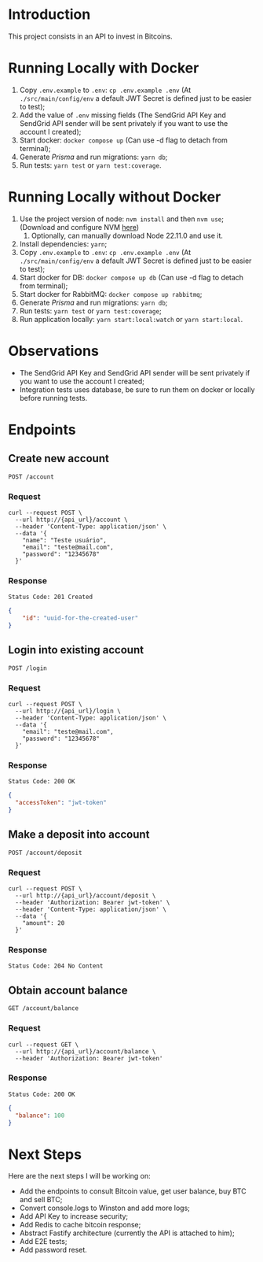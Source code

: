 # Introduction
This project consists in an API to invest in Bitcoins.

# Running Locally with Docker
1. Copy `.env.example` to `.env`: `cp .env.example .env` (At `./src/main/config/env` a default JWT Secret is defined just to be easier to test);
2. Add the value of `.env` missing fields (The SendGrid API Key and SendGrid API sender will be sent privately if you want to use the account I created);
3. Start docker: `docker compose up` (Can use -d flag to detach from terminal);
4. Generate *Prisma* and run migrations: `yarn db`;
5. Run tests: `yarn test` or `yarn test:coverage`.

# Running Locally without Docker
1. Use the project version of node: `nvm install` and then `nvm use`; (Download and configure NVM [here](https://github.com/nvm-sh/nvm))
   1. Optionally, can manually download Node 22.11.0 and use it.
2. Install dependencies: `yarn`;
3. Copy `.env.example` to `.env`: `cp .env.example .env` (At `./src/main/config/env` a default JWT Secret is defined just to be easier to test);
4. Start docker for DB: `docker compose up db` (Can use -d flag to detach from terminal);
5. Start docker for RabbitMQ: `docker compose up rabbitmq`;
6. Generate *Prisma* and run migrations: `yarn db`;
7. Run tests: `yarn test` or `yarn test:coverage`;
8. Run application locally: `yarn start:local:watch` or `yarn start:local`.
# Observations
- The SendGrid API Key and SendGrid API sender will be sent privately if you want to use the account I created;
- Integration tests uses database, be sure to run them on docker or locally before running tests.

# Endpoints

## Create new account
`POST /account`

### Request
```shell
curl --request POST \
  --url http://{api_url}/account \
  --header 'Content-Type: application/json' \
  --data '{
	"name": "Teste usuário",
	"email": "teste@mail.com",
	"password": "12345678"
  }'
```

### Response
`Status Code: 201 Created`
```json
{
	"id": "uuid-for-the-created-user"
}
```

## Login into existing account
`POST /login`

### Request
```shell
curl --request POST \
  --url http://{api_url}/login \
  --header 'Content-Type: application/json' \
  --data '{
	"email": "teste@mail.com",
	"password": "12345678"
  }'
```

### Response
`Status Code: 200 OK`
```json
{
  "accessToken": "jwt-token"
}
```

## Make a deposit into account
`POST /account/deposit`

### Request
```shell
curl --request POST \
  --url http://{api_url}/account/deposit \
  --header 'Authorization: Bearer jwt-token' \
  --header 'Content-Type: application/json' \
  --data '{
	"amount": 20
  }'
```

### Response
`Status Code: 204 No Content`

## Obtain account balance
`GET /account/balance`

### Request
```shell
curl --request GET \
  --url http://{api_url}/account/balance \
  --header 'Authorization: Bearer jwt-token'
```

### Response
`Status Code: 200 OK`
```json
{
  "balance": 100
}
```

# Next Steps
Here are the next steps I will be working on:
- Add the endpoints to consult Bitcoin value, get user balance, buy BTC and sell BTC;
- Convert console.logs to Winston and add more logs;
- Add API Key to increase security;
- Add Redis to cache bitcoin response;
- Abstract Fastify architecture (currently the API is attached to him);
- Add E2E tests;
- Add password reset.
